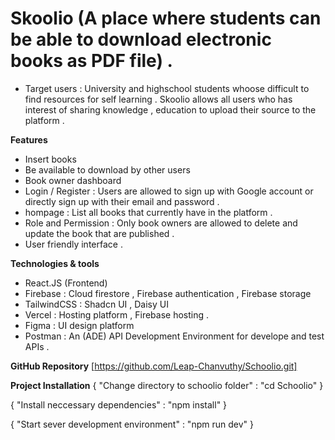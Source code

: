 # Skoolio (A place where students can be able to download electronic books as PDF file) .

+ Target users : University and highschool students whoose difficult to find resources for self learning . Skoolio allows all users who has interest of sharing knowledge , education to upload their source to the platform .

__Features__
- Insert books
- Be available to download by other users
- Book owner dashboard
- Login / Register : Users are allowed to sign up with Google account or directly sign up with their email and password .
- hompage : List all books that currently have in the platform .
- Role and Permission : Only book owners are allowed to delete and update the book that are published .
- User friendly interface .


__Technologies & tools__
- React.JS (Frontend)
- Firebase : Cloud firestore , Firebase authentication , Firebase storage 
- TailwindCSS : Shadcn UI , Daisy UI 
- Vercel : Hosting platform , Firebase hosting .
- Figma : UI design platform 
- Postman : An (ADE) API Development Environment for develope and test APIs .

__GitHub Repository__
[https://github.com/Leap-Chanvuthy/Schoolio.git]


__Project Installation__
{
    "Change directory to schoolio folder" : "cd Schoolio"
}

{
    "Install neccessary dependencies" : "npm install"
}

{
    "Start sever development environment" : "npm run dev"
}
